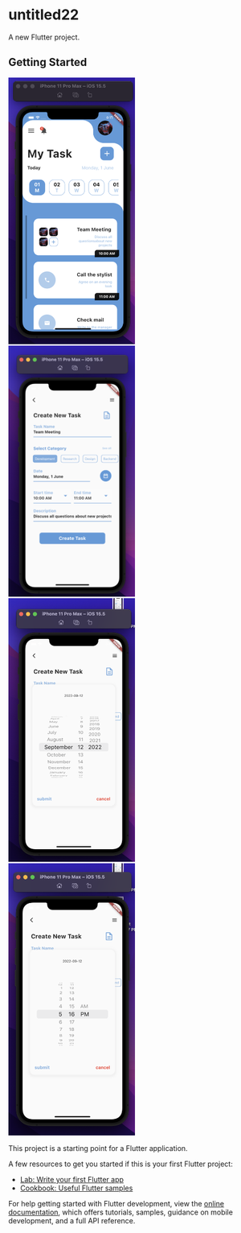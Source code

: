# untitled22

A new Flutter project.

## Getting Started

<img src='https://raw.githubusercontent.com/Omar-Nasser-1997/ProMinaAgencyProject/master/assets/Screen%20Shot%202022-09-12%20at%205.16.02%20PM.png' width='50%'/>
<img src='https://raw.githubusercontent.com/Omar-Nasser-1997/ProMinaAgencyProject/master/assets/Screen%20Shot%202022-09-12%20at%205.16.16%20PM.png' width='50%'/>
<img src='https://raw.githubusercontent.com/Omar-Nasser-1997/ProMinaAgencyProject/master/assets/Screen%20Shot%202022-09-12%20at%205.16.27%20PM.png' width='50%'/>
<img src='https://raw.githubusercontent.com/Omar-Nasser-1997/ProMinaAgencyProject/master/assets/Screen%20Shot%202022-09-12%20at%205.16.35%20PM.png' width='50%'/>

This project is a starting point for a Flutter application.

A few resources to get you started if this is your first Flutter project:

- [Lab: Write your first Flutter app](https://docs.flutter.dev/get-started/codelab)
- [Cookbook: Useful Flutter samples](https://docs.flutter.dev/cookbook)

For help getting started with Flutter development, view the
[online documentation](https://docs.flutter.dev/), which offers tutorials,
samples, guidance on mobile development, and a full API reference.
